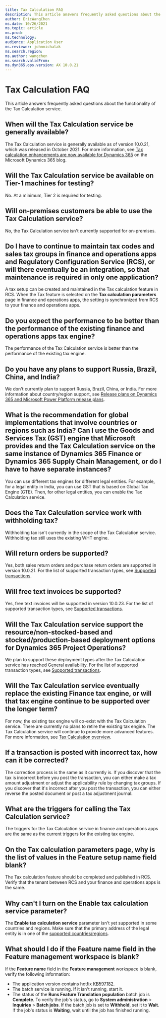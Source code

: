 ```yaml
---
title: Tax Calculation FAQ
description: This article answers frequently asked questions about the functionality of the Tax Calculation service.
author: EricWangChen
ms.date: 10/26/2021
ms.topic: article
ms.prod: 
ms.technology: 
audience: Application User
ms.reviewer: johnmichalak
ms.search.region: 
ms.author: wangchen
ms.search.validFrom: 
ms.dyn365.ops.version: AX 10.0.21
---
```


# Tax Calculation FAQ

This article answers frequently asked questions about the functionality of the Tax Calculation service.

## When will the Tax Calculation service be generally available?

The Tax Calculation service is generally available as of version 10.0.21, which was released in October 2021. For more information, see [Tax calculation enhancements are now available for Dynamics 365](https://cloudblogs.microsoft.com/dynamics365/bdm/2021/10/26/tax-calculation-enhancements-are-now-available-for-dynamics-365/) on the Microsoft Dynamics 365 blog.

## Will the Tax Calculation service be available on Tier-1 machines for testing?

No. At a minimum, Tier 2 is required for testing.

## Will on-premises customers be able to use the Tax Calculation service?

No, the Tax Calculation service isn't currently supported for on-premises.

## Do I have to continue to maintain tax codes and sales tax groups in finance and operations apps and Regulatory Configuration Service (RCS), or will there eventually be an integration, so that maintenance is required in only one application?

A tax setup can be created and maintained in the Tax calculation feature in RCS. When the Tax feature is selected on the **Tax calculation parameters** page in finance and operations apps, the setting is synchronized from RCS to your finance and operations apps.

## Do you expect the performance to be better than the performance of the existing finance and operations apps tax engine?

The performance of the Tax Calculation service is better than the performance of the existing tax engine.

## Do you have any plans to support Russia, Brazil, China, and India?

We don't currently plan to support Russia, Brazil, China, or India. For more information about country/region support, see [Release plans on Dynamics 365 and Microsoft Power Platform release plans](/dynamics365/release-plans/).

## What is the recommendation for global implementations that involve countries or regions such as India? Can I use the Goods and Services Tax (GST) engine that Microsoft provides and the Tax Calculation service on the same instance of Dynamics 365 Finance or Dynamics 365 Supply Chain Management, or do I have to have separate instances?

You can use different tax engines for different legal entities. For example, for a legal entity in India, you can use GST that is based on Global Tax Engine (GTE). Then, for other legal entities, you can enable the Tax Calculation service.

## Does the Tax Calculation service work with withholding tax?

Withholding tax isn't currently in the scope of the Tax Calculation service. Withholding tax still uses the existing WHT engine.

## Will return orders be supported?

Yes, both sales return orders and purchase return orders are supported in version 10.0.21. For the list of supported transaction types, see [Supported transactions](global-tax-calcuation-service-overview.md#supported-transactions).

## Will free text invoices be supported?

Yes, free text invoices will be supported in version 10.0.23. For the list of supported transaction types, see [Supported transactions](global-tax-calcuation-service-overview.md#supported-transactions).

## Will the Tax Calculation service support the resource/non-stocked-based and stocked/production-based deployment options for Dynamics 365 Project Operations?

We plan to support these deployment types after the Tax Calculation service has reached General availability. For the list of supported transaction types, see [Supported transactions](global-tax-calcuation-service-overview.md#supported-transactions).

## Will the Tax Calculation service eventually replace the existing Finance tax engine, or will that tax engine continue to be supported over the longer term?

For now, the existing tax engine will co-exist with the Tax Calculation service. There are currently no plans to retire the existing tax engine. The Tax Calculation service will continue to provide more advanced features. For more information, see [Tax Calculation overview](global-tax-calcuation-service-overview.md).

## If a transaction is posted with incorrect tax, how can it be corrected?

The correction process is the same as it currently is. If you discover that the tax is incorrect before you post the transaction, you can either make a tax amount adjustment or adjust the applicability rule by changing tax groups. If you discover that it's incorrect after you post the transaction, you can either reverse the posted document or post a tax adjustment journal.

## What are the triggers for calling the Tax Calculation service?

The triggers for the Tax Calculation service in finance and operations apps are the same as the current triggers for the existing tax engine.

## On the Tax calculation parameters page, why is the list of values in the Feature setup name field blank?

The Tax calculation feature should be completed and published in RCS. Verify that the tenant between RCS and your finance and operations apps is the same.

## Why can't I turn on the Enable tax calculation service parameter?

The **Enable tax calculation service** parameter isn't yet supported in some countries and regions. Make sure that the primary address of the legal entity is in one of the [supported countries/regions](global-tax-calcuation-service-overview.md#supported-countriesregions).

## What should I do if the Feature name field in the Feature management workspace is blank?

If the **Feature name** field in the **Feature management** workspace is blank, verify the following information:

- The application version contains hotfix [KB597182](https://fix.lcs.dynamics.com/Issue/Details?bugId=597182&dbType=3).
- The batch service is running. If it isn't running, start it.
- The status of the **Runs Feature Translation population** batch job is **Complete**. To verify the job's status, go to **System administration** \> **Inquiries** \> **Batch jobs**. If the batch job is set to **Withhold**, set it to **Wait**. If the job's status is **Waiting**, wait until the job has finished running.

